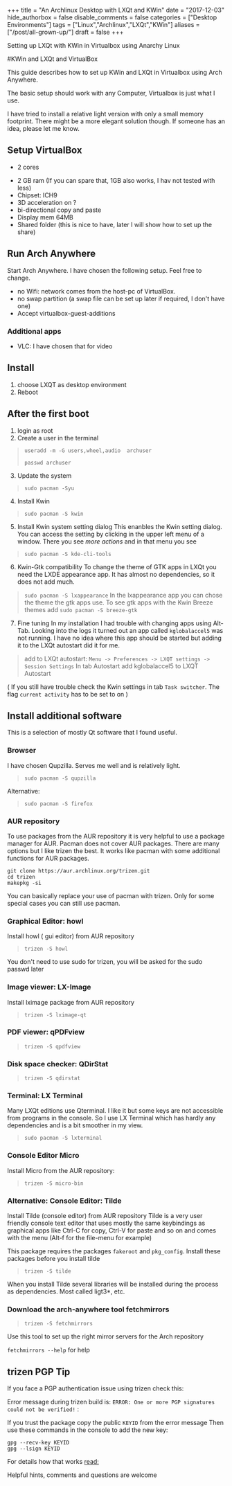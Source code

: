 +++
title = "An Archlinux Desktop with LXQt and KWin"
date = "2017-12-03"
hide_authorbox = false
disable_comments = false
categories = ["Desktop Environments"]
tags = ["Linux","Archlinux","LXQt","KWin"]
aliases = ["/post/all-grown-up/"]
draft = false
+++


Setting up LXQt with KWin in Virtualbox using Anarchy Linux

<!--more-->


#KWin and LXQt and VirtualBox

This guide describes how to set up KWin and LXQt in Virtualbox using Arch Anywhere.

The basic setup should work with any Computer, Virtualbox is just what I use.

I have tried to install a relative light version with only a small memory footprint. There might be a more elegant solution though. If someone has an idea, please let me know.

## Setup VirtualBox
-  2 cores
* 2 GB ram (If you can spare that, 1GB also works, I hav not tested with less)
* Chipset: ICH9
* 3D acceleration on ?
* bi-directional copy and paste
* Display mem 64MB
* Shared folder (this is nice to have, later I will show how to set up the share)

## Run Arch Anywhere

Start Arch Anywhere. I have chosen the following setup. Feel free to change.

* no Wifi: network comes from the host-pc of VirtualBox.
* no swap partition (a swap file can be set up later if required, I don't have one)
* Accept virtualbox-guest-additions

### Additional apps
* VLC: I have chosen that for video

## Install
1. choose LXQT as desktop environment
2. Reboot

## After the first boot
1. login as root
2. Create a user  in the terminal
> `useradd -m -G users,wheel,audio  archuser`
>
>`passwd archuser`

3.  Update the system
> `sudo pacman -Syu`

4. Install Kwin
> `sudo pacman -S kwin`

5. Install Kwin system setting dialog
This enanbles the Kwin setting dialog. You can access the setting by clicking in the upper left menu of a window. There you see *more actions* and in that menu you see
> `sudo pacman -S kde-cli-tools`

6. Kwin-Gtk compatibility
To change the theme of GTK apps in LXQt you need the LXDE appearance app. It has almost no dependencies, so it does not add much.
> `sudo pacman -S lxappearance`
In the lxappearance app you can chose the theme the gtk apps use.
To see gtk apps with the Kwin Breeze themes add
> `sudo pacman -S breeze-gtk`

7.  Fine tuning
In my installation I had trouble with changing apps using Alt-Tab. Looking into the logs it turned out an app called `kglobalaccel5` was not running. I have no idea where this app should be started but adding it to the LXQt autostart did it for me.
> add to LXQt autostart:
`Menu -> Preferences -> LXQT settings -> Session Settings`
> In tab Autostart add kglobalaccel5 to LXQT Autostart

 ( If you still have trouble check the  Kwin settings in tab `Task switcher`.  The flag `current activity` has to be set to on )


## Install additional software

This is a selection of mostly Qt software that I found useful.

### Browser
I have chosen Qupzilla. Serves me well and is relatively light.
> `sudo pacman -S qupzilla`

Alternative:
> `sudo pacman -S firefox`

### AUR repository
To use packages from the AUR repository it is very helpful to use a package manager for AUR. Pacman does not cover AUR packages. There are many options but I like trizen the best. It works like pacman with some additional functions for AUR packages.

```
git clone https://aur.archlinux.org/trizen.git
cd trizen
makepkg -si
```

You can basically replace your use of pacman with trizen. Only for some special cases you can still use pacman.

### Graphical Editor: howl
Install howl ( gui editor) from AUR repository
> `trizen -S howl`

You don't need to use sudo for trizen, you will be asked for the sudo passwd later

### Image viewer: LX-Image
Install lximage package from AUR repository
> `trizen -S lximage-qt`

### PDF viewer: qPDFview
> `trizen -S qpdfview`


### Disk space checker: QDirStat
> `trizen -S qdirstat`

### Terminal: LX Terminal
Many LXQt editions use Qterminal. I like it but some keys are not accessible from programs in the console. So I use LX Terminal which has hardly any dependencies and is a bit smoother in my view.

> `sudo pacman -S lxterminal`

### Console Editor Micro
Install Micro from the AUR repository:

> `trizen -S micro-bin`

### Alternative: Console Editor: Tilde
Install Tilde (console editor)  from AUR repository
Tilde is a very user friendly console text editor that uses mostly the same keybindings as graphical apps like Ctrl-C for copy, Ctrl-V for paste and so on and comes with the menu (Alt-f for the file-menu for example)

This package requires the packages `fakeroot` and  `pkg_config`.  Install these packages before you install tilde

> `trizen -S tilde`

When you install Tilde several libraries will be installed during the process as dependencies. Most called ligt3*, etc.

### Download the arch-anywhere tool fetchmirrors

> `trizen -S fetchmirrors`

Use this tool to set up the right mirror servers for the Arch repository

`fetchmirrors --help` for help

## trizen PGP Tip

If you face a PGP authentication issue using trizen check this:

Error message during trizen build is:
`ERROR: One or more PGP signatures could not be verified!`
:

If you trust the package copy the public `KEYID` from the error message
Then use these commands in the console to add the new key:

```
gpg --recv-key KEYID
gpg --lsign KEYID
```

For details how that works [read:](http://allanmcrae.com/2015/01/two-pgp-keyrings-for-package-management-in-arch-linux/)

Helpful hints, comments and questions are welcome
